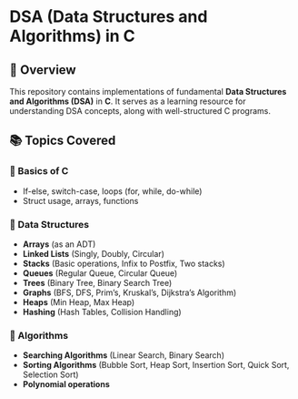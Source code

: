 # DSA (Data Structures and Algorithms) in C

## 📌 Overview
This repository contains implementations of fundamental **Data Structures and Algorithms (DSA)** in **C**. It serves as a learning resource for understanding DSA concepts, along with well-structured C programs.

## 📚 Topics Covered
### 🔹 Basics of C
- If-else, switch-case, loops (for, while, do-while)
- Struct usage, arrays, functions

### 🔹 Data Structures
- **Arrays** (as an ADT)
- **Linked Lists** (Singly, Doubly, Circular)
- **Stacks** (Basic operations, Infix to Postfix, Two stacks)
- **Queues** (Regular Queue, Circular Queue)
- **Trees** (Binary Tree, Binary Search Tree)
- **Graphs** (BFS, DFS, Prim’s, Kruskal’s, Dijkstra’s Algorithm)
- **Heaps** (Min Heap, Max Heap)
- **Hashing** (Hash Tables, Collision Handling)

### 🔹 Algorithms
- **Searching Algorithms** (Linear Search, Binary Search)
- **Sorting Algorithms** (Bubble Sort, Heap Sort, Insertion Sort, Quick Sort, Selection Sort)
- **Polynomial operations**

